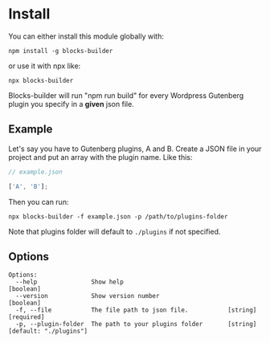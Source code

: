# Install

You can either install this module globally with:

```
npm install -g blocks-builder
```

or use it with npx like:

```
npx blocks-builder
```

Blocks-builder will run "npm run build" for every Wordpress Gutenberg plugin you specify in a **given** json file.

## Example

Let's say you have to Gutenberg plugins, A and B. Create a JSON file in your project and put an array with the plugin name. Like this:

```js
// example.json

['A', 'B'];
```

Then you can run:

```shell
npx blocks-builder -f example.json -p /path/to/plugins-folder
```

Note that plugins folder will default to `./plugins` if not specified.

## Options

```
Options:
  --help               Show help                                       [boolean]
  --version            Show version number                             [boolean]
  -f, --file           The file path to json file.           [string] [required]
  -p, --plugin-folder  The path to your plugins folder       [string] [default: "./plugins"]
```
